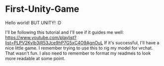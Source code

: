 # First-Unity-Game
Hello world! BUT UNITY! :D

I'll be following this tutorial and I'll see if it guides me well: https://www.youtube.com/playlist?list=PLPV2KyIb3jR53Jce9hP7G5xC4O9AgnOuL
If it's successful, I'll have a nice little game.
I remember trying to use this to rig my model for vrchat. That wasn't fun.
I also need to remember to format my readmes to look more readable at some point.
